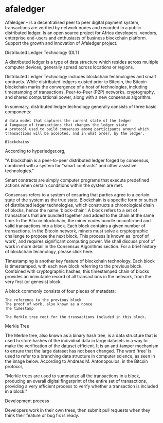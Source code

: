 # afaledger
Afaledger – is a decentralised peer to peer digital payment system, transactions are verified by network nodes and recorded in a public distributed ledger. Is an open source project for Africa developers, vendors, enterprise end-users and enthusiasts of business blockchain platform. Support the growth and innovation of Afaledger project.

Distributed Ledger Technology (DLT)

A distributed ledger is a type of data structure which resides across multiple computer devices, generally spread across locations or regions.

Distributed Ledger Technology includes blockchain technologies and smart contracts. While distributed ledgers existed prior to Bitcoin, the Bitcoin blockchain marks the convergence of a host of technologies, including timestamping of transactions, Peer-to-Peer (P2P) networks, cryptography, and shared computational power, along with a new consensus algorithm.

In summary, distributed ledger technology generally consists of three basic components:

    A data model that captures the current state of the ledger
    A language of transactions that changes the ledger state
    A protocol used to build consensus among participants around which transactions will be accepted, and in what order, by the ledger.
    
    Blockchains

According to hyperledger.org,

"A blockchain is a peer-to-peer distributed ledger forged by consensus, combined with a system for "smart contracts" and other assistive technologies."

Smart contracts are simply computer programs that execute predefined actions when certain conditions within the system are met.

Consensus refers to a system of ensuring that parties agree to a certain state of the system as the true state. Blockchain is a specific form or subset of distributed ledger technologies, which constructs a chronological chain of blocks, hence the name 'block-chain'. A block refers to a set of transactions that are bundled together and added to the chain at the same time. In the Bitcoin blockchain, the miner nodes bundle unconfirmed and valid transactions into a block. Each block contains a given number of transactions. In the Bitcoin network, miners must solve a cryptographic challenge to propose the next block. This process is known as 'proof of work', and requires significant computing power. We shall discuss proof of work in more detail in the Consensus Algorithms section. For a brief history of blockchain technology, please click here.

Timestamping is another key feature of blockchain technology. Each block is timestamped, with each new block referring to the previous block. Combined with cryptographic hashes, this timestamped chain of blocks provides an immutable record of all transactions in the network, from the very first (or genesis) block.

A block commonly consists of four pieces of metadata:

    The reference to the previous block
    The proof of work, also known as a nonce
    The timestamp

    The Merkle tree root for the transactions included in this block.

Merkle Tree

The Merkle tree, also known as a binary hash tree, is a data structure that is used to store hashes of the individual data in large datasets in a way to make the verification of the dataset efficient. It is an anti-tamper mechanism to ensure that the large dataset has not been changed. The word 'tree' is used to refer to a branching data structure in computer science, as seen in the image below. According to Andreas M. Antonopoulos, in the Bitcoin protocol,

"Merkle trees are used to summarize all the transactions in a block, producing an overall digital fingerprint of the entire set of transactions, providing a very efficient process to verify whether a transaction is included in a block."

Development process

Developers work in their own trees, then submit pull requests when they think their feature or bug fix is ready.
